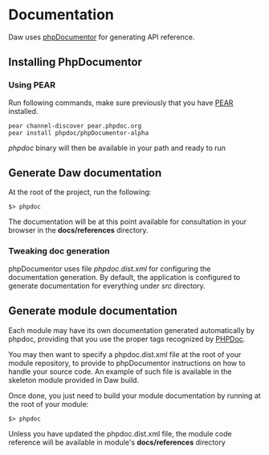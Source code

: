 # Documentation

Daw uses [phpDocumentor](http://phpdoc.org/) for generating API reference.

## Installing PhpDocumentor

### Using PEAR

Run following commands, make sure previously that you have [PEAR](http://pear.php.net/) installed.

    pear channel-discover pear.phpdoc.org
    pear install phpdoc/phpDocumentor-alpha

*phpdoc* binary will then be available in your path and ready to run

## Generate Daw documentation

At the root of the project, run the following:

    $> phpdoc

The documentation will be at this point available for consultation in your browser in the **docs/references** directory.

### Tweaking doc generation

phpDocumentor uses file *phpdoc.dist.xml* for configuring the documentation generation. By default, the application is configured to generate documentation for everything under *src* directory.


## Generate module documentation

Each module may have its own documentation generated automatically by phpdoc, providing that you use the proper tags recognized by [PHPDoc](http://www.phpdoc.org/docs/latest/for-users/phpdoc/tag-reference.html).

You may then want to specify a phpdoc.dist.xml file at the root of your module repository, to provide to phpDocumentor instructions on how to handle your source code. An example of such file is available in the skeleton module provided in Daw build.

Once done, you just need to build your module documentation by running at the root of your module:

    $> phpdoc

Unless you have updated the phpdoc.dist.xml file, the module code reference will be available in module's **docs/references** directory


